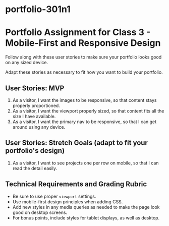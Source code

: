# portfolio-301n1

# Portfolio Assignment for Class 3 - Mobile-First and Responsive Design

Follow along with these user stories to make sure your portfolio looks good on any sized device.

Adapt these stories as necessary to fit how you want to build your portfolio.

## User Stories: MVP
  1. As a visitor, I want the images to be responsive, so that content stays properly proportioned.
  1. As a visitor, I want the viewport properly sized, so that content fits all the size I have available.
  1. As a visitor, I want the primary nav to be responsive, so that I can get around using any device.

## User Stories: Stretch Goals (adapt to fit your portfolio's design)
  1. As a visitor, I want to see projects one per row on mobile, so that I can read the detail easily.

## Technical Requirements and Grading Rubric
 - Be sure to use proper `viewport` settings.
 - Use mobile-first design principles when adding CSS.
 - Add new styles in any media queries as needed to make the page look good on desktop screens.
 - For bonus points, include styles for tablet displays, as well as desktop.
